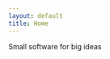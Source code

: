```yaml
---
layout: default
title: Home
---
```


<div class="home-container">
  <div class="big">Small software for big ideas</div>
</div>
